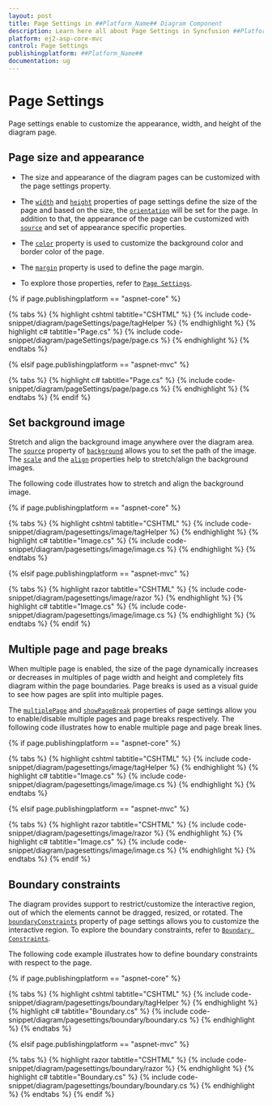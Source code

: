 ```yaml
---
layout: post
title: Page Settings in ##Platform_Name## Diagram Component
description: Learn here all about Page Settings in Syncfusion ##Platform_Name## Diagram component and more.
platform: ej2-asp-core-mvc
control: Page Settings
publishingplatform: ##Platform_Name##
documentation: ug
---
```



# Page Settings

Page settings enable to customize the appearance, width, and height of the diagram page.

## Page size and appearance

* The size and appearance of the diagram pages can be customized with the page settings property.

* The [`width`](https://help.syncfusion.com/cr/aspnetcore-js2/Syncfusion.EJ2.Diagrams.DiagramPageSettings.html#Syncfusion_EJ2_Diagrams_DiagramPageSettings_Width) and [`height`](https://help.syncfusion.com/cr/aspnetcore-js2/Syncfusion.EJ2.Diagrams.DiagramPageSettings.html#Syncfusion_EJ2_Diagrams_DiagramPageSettings_Height) properties of page settings define the size of the page and based on the size, the [`orientation`](https://help.syncfusion.com/cr/aspnetcore-js2/Syncfusion.EJ2.Diagrams.DiagramPageSettings.html#Syncfusion_EJ2_Diagrams_DiagramPageSettings_Orientation) will be set for the page. In addition to that, the appearance of the page can be customized with [`source`](https://help.syncfusion.com/cr/aspnetcore-js2/Syncfusion.EJ2.Diagrams.DiagramBackground.html#Syncfusion_EJ2_Diagrams_DiagramBackground_Source) and set of appearance specific properties.

* The [`color`](https://help.syncfusion.com/cr/aspnetcore-js2/Syncfusion.EJ2.Diagrams.DiagramBackground.html#Syncfusion_EJ2_Diagrams_DiagramBackground_Color) property is used to customize the background color and border color of the page.

* The [`margin`](https://help.syncfusion.com/cr/aspnetcore-js2/Syncfusion.EJ2.Diagrams.DiagramPageSettings.html#Syncfusion_EJ2_Diagrams_DiagramPageSettings_Margin) property is used to define the page margin.

* To explore those properties, refer to [`Page Settings`](https://help.syncfusion.com/cr/aspnetcore-js2/Syncfusion.EJ2.Diagrams.DiagramPageSettings.htmll).

{% if page.publishingplatform == "aspnet-core" %}

{% tabs %}
{% highlight cshtml tabtitle="CSHTML" %}
{% include code-snippet/diagram/pageSettings/page/tagHelper %}
{% endhighlight %}
{% highlight c# tabtitle="Page.cs" %}
{% include code-snippet/diagram/pageSettings/page/page.cs %}
{% endhighlight %}
{% endtabs %}

{% elsif page.publishingplatform == "aspnet-mvc" %}

{% tabs %}
{% highlight c# tabtitle="Page.cs" %}
{% include code-snippet/diagram/pageSettings/page/page.cs %}
{% endhighlight %}
{% endtabs %}
{% endif %}



## Set background image

Stretch and align the background image anywhere over the diagram area.
The [`source`](https://help.syncfusion.com/cr/aspnetcore-js2/Syncfusion.EJ2.Diagrams.DiagramBackground.html#Syncfusion_EJ2_Diagrams_DiagramBackground_Source) property of [`background`](https://help.syncfusion.com/cr/aspnetcore-js2/Syncfusion.EJ2.Diagrams.DiagramBackground.html) allows you to set the path of the image.
The [`scale`](https://help.syncfusion.com/cr/aspnetcore-js2/Syncfusion.EJ2.Diagrams.DiagramBackground.html#Syncfusion_EJ2_Diagrams_DiagramBackground_Scale) and the [`align`](https://help.syncfusion.com/cr/aspnetcore-js2/Syncfusion.EJ2.Diagrams.DiagramBackground.html#Syncfusion_EJ2_Diagrams_DiagramBackground_Align) properties help to stretch/align the background images.

The following code illustrates how to stretch and align the background image.

{% if page.publishingplatform == "aspnet-core" %}

{% tabs %}
{% highlight cshtml tabtitle="CSHTML" %}
{% include code-snippet/diagram/pagesettings/image/tagHelper %}
{% endhighlight %}
{% highlight c# tabtitle="Image.cs" %}
{% include code-snippet/diagram/pagesettings/image/image.cs %}
{% endhighlight %}
{% endtabs %}

{% elsif page.publishingplatform == "aspnet-mvc" %}

{% tabs %}
{% highlight razor tabtitle="CSHTML" %}
{% include code-snippet/diagram/pagesettings/image/razor %}
{% endhighlight %}
{% highlight c# tabtitle="Image.cs" %}
{% include code-snippet/diagram/pagesettings/image/image.cs %}
{% endhighlight %}
{% endtabs %}
{% endif %}



## Multiple page and page breaks

When multiple page is enabled, the size of the page dynamically increases or decreases in multiples of page width and height and completely fits diagram within the page boundaries. Page breaks is used as a visual guide to see how pages are split into multiple pages.

The [`multiplePage`](https://help.syncfusion.com/cr/aspnetcore-js2/Syncfusion.EJ2.Diagrams.DiagramPageSettings.html#Syncfusion_EJ2_Diagrams_DiagramPageSettings_MultiplePage) and [`showPageBreak`](https://help.syncfusion.com/cr/aspnetcore-js2/Syncfusion.EJ2.Diagrams.DiagramPageSettings.html#Syncfusion_EJ2_Diagrams_DiagramPageSettings_ShowPageBreaks) properties of page settings allow you to enable/disable multiple pages and page breaks respectively.
The following code illustrates how to enable multiple page and page break lines.

{% if page.publishingplatform == "aspnet-core" %}

{% tabs %}
{% highlight cshtml tabtitle="CSHTML" %}
{% include code-snippet/diagram/pagesettings/image/tagHelper %}
{% endhighlight %}
{% highlight c# tabtitle="Image.cs" %}
{% include code-snippet/diagram/pagesettings/image/image.cs %}
{% endhighlight %}
{% endtabs %}

{% elsif page.publishingplatform == "aspnet-mvc" %}

{% tabs %}
{% highlight razor tabtitle="CSHTML" %}
{% include code-snippet/diagram/pagesettings/image/razor %}
{% endhighlight %}
{% highlight c# tabtitle="Image.cs" %}
{% include code-snippet/diagram/pagesettings/image/image.cs %}
{% endhighlight %}
{% endtabs %}
{% endif %}



## Boundary constraints

The diagram provides support to restrict/customize the interactive region, out of which the elements cannot be dragged, resized, or rotated. The [`boundaryConstraints`](https://help.syncfusion.com/cr/aspnetcore-js2/Syncfusion.EJ2.Diagrams.BoundaryConstraints.html) property of page settings allows you to customize the interactive region.
To explore the boundary constraints, refer to [`Boundary Constraints`](https://help.syncfusion.com/cr/aspnetcore-js2/Syncfusion.EJ2.Diagrams.BoundaryConstraints.html).

The following code example illustrates how to define boundary constraints with respect to the page.

{% if page.publishingplatform == "aspnet-core" %}

{% tabs %}
{% highlight cshtml tabtitle="CSHTML" %}
{% include code-snippet/diagram/pagesettings/boundary/tagHelper %}
{% endhighlight %}
{% highlight c# tabtitle="Boundary.cs" %}
{% include code-snippet/diagram/pagesettings/boundary/boundary.cs %}
{% endhighlight %}
{% endtabs %}

{% elsif page.publishingplatform == "aspnet-mvc" %}

{% tabs %}
{% highlight razor tabtitle="CSHTML" %}
{% include code-snippet/diagram/pagesettings/boundary/razor %}
{% endhighlight %}
{% highlight c# tabtitle="Boundary.cs" %}
{% include code-snippet/diagram/pagesettings/boundary/boundary.cs %}
{% endhighlight %}
{% endtabs %}
{% endif %}

